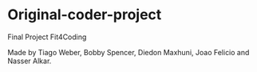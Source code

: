 # Original-coder-project

Final Project Fit4Coding

Made by Tiago Weber, Bobby Spencer, Diedon Maxhuni, Joao Felicio and Nasser Alkar.
